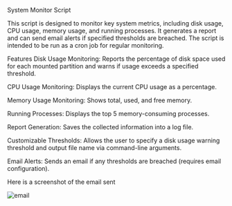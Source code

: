 System Monitor Script

This script is designed to monitor key system metrics, including disk usage, CPU usage, memory usage, and running processes. It generates a report and can send email alerts if specified thresholds are breached. The script is intended to be run as a cron job for regular monitoring.

Features
Disk Usage Monitoring: Reports the percentage of disk space used for each mounted partition and warns if usage exceeds a specified threshold.

CPU Usage Monitoring: Displays the current CPU usage as a percentage.

Memory Usage Monitoring: Shows total, used, and free memory.

Running Processes: Displays the top 5 memory-consuming processes.

Report Generation: Saves the collected information into a log file.

Customizable Thresholds: Allows the user to specify a disk usage warning threshold and output file name via command-line arguments.

Email Alerts: Sends an email if any thresholds are breached (requires email configuration).

Here is a screenshot of the email sent

![email](https://github.com/user-attachments/assets/a4a85e3f-b7d1-4942-a717-657cb174aa02)

